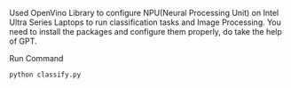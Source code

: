 Used OpenVino Library to configure NPU(Neural Processing Unit) on Intel Ultra Series Laptops to run classification tasks and Image Processing.
You need to install the packages and configure them properly, do take the help of GPT.

Run Command
```sh
python classify.py
```
